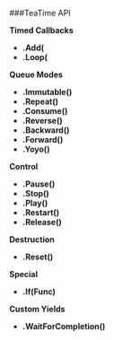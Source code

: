 
###TeaTime API

**Timed Callbacks**
- **.Add(**
- **.Loop(**

**Queue Modes**
- **.Immutable()**
- **.Repeat()**
- **.Consume()**
- **.Reverse()**
- **.Backward()**
- **.Forward()**
- **.Yoyo()**

**Control**
- **.Pause()**
- **.Stop()**
- **.Play()**
- **.Restart()**
- **.Release()**

**Destruction**
- **.Reset()**

**Special**
- **.If(Func<bool>)**

**Custom Yields**
- **.WaitForCompletion()**
